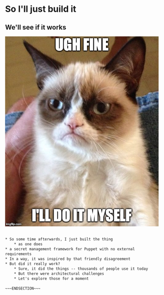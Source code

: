 <!SLIDE >
# So I'll just build it
## We'll see if it works

![ugh, fine. I'll do it myself](/_images/ugh.jpg)

~~~SECTION:notes~~~

* So some time afterwards, I just built the thing
    * as one does
* a secret management framework for Puppet with no external requirements
* In a way, it was inspired by that friendly disagreement
* But did it really work?
    * Sure, it did the things -- thousands of people use it today
    * But there were architectural challenges
    * Let's explore those for a moment

~~~ENDSECTION~~~
